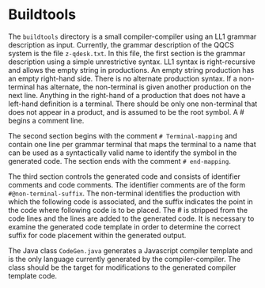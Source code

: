 # Buildtools

The `buildtools` directory is a small compiler-compiler using an LL1 grammar description as input.  Currently, the grammar description
of the QQCS system is the file `z-qdesk.txt`.  In this file, the first section is the grammar description using a simple
unrestrictive syntax.  LL1 syntax is right-recursive and allows the empty string in productions.  An empty string
production has an empty right-hand side.  There is no alternate production syntax.  If a non-terminal has alternate, the
non-terminal is given another production on the next line.  Anything in the right-hand of a production that does not
have a left-hand definition is a terminal.  There should be only one non-terminal that does not appear in a product, and
is assumed to be the root symbol.  A # begins a comment line.

The second section begins with the comment `# Terminal-mapping` and contain one line per grammar terminal that maps the
terminal to a name that can be used as a syntactically valid name to identify the symbol in the generated code.  The
section ends with the comment `# end-mapping`.

The third section controls the generated code and consists of identifier comments and code comments.  The identifier
comments are of the form `#@non-terminal-suffix`.  The non-terminal identifies the production with which the following
code is associated, and the suffix indicates the point in the code where following code is to be placed.  The # is
stripped from the code lines and the lines are added to the generated code.  It is necessary to examine the generated
code template in order to determine the correct suffix for code placement within the generated output.

The Java class `CodeGen.java` generates a Javascript compiler template and is the only language currently generated by
the compiler-compiler. The class should be the target for modifications to the generated compiler template code.